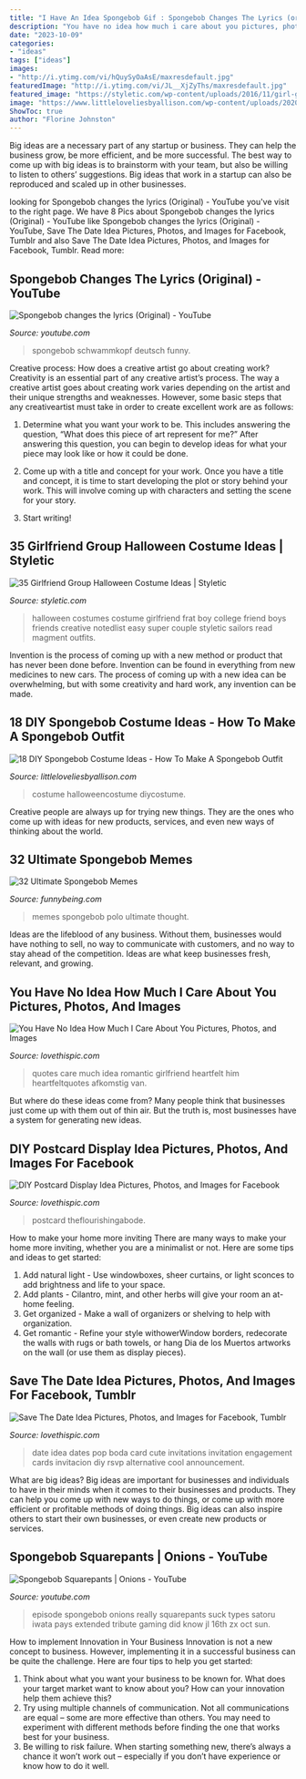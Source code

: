 ```yaml
---
title: "I Have An Idea Spongebob Gif : Spongebob Changes The Lyrics (original)"
description: "You have no idea how much i care about you pictures, photos, and images"
date: "2023-10-09"
categories:
- "ideas"
tags: ["ideas"]
images:
- "http://i.ytimg.com/vi/hQuySyOaAsE/maxresdefault.jpg"
featuredImage: "http://i.ytimg.com/vi/JL__XjZyThs/maxresdefault.jpg"
featured_image: "https://styletic.com/wp-content/uploads/2016/11/girl-group-costume-ideas/9-girl-group-costume-ideas.jpg"
image: "https://www.littleloveliesbyallison.com/wp-content/uploads/2020/11/2.-Sponge-Bob-Costume-Idea-For-Girl.jpg"
ShowToc: true
author: "Florine Johnston"
---
```



Big ideas are a necessary part of any startup or business. They can help the business grow, be more efficient, and be more successful. The best way to come up with big ideas is to brainstorm with your team, but also be willing to listen to others’ suggestions. Big ideas that work in a startup can also be reproduced and scaled up in other businesses.

	

		
looking for Spongebob changes the lyrics (Original) - YouTube you've visit to the right page. We have 8 Pics about Spongebob changes the lyrics (Original) - YouTube like Spongebob changes the lyrics (Original) - YouTube, Save The Date Idea Pictures, Photos, and Images for Facebook, Tumblr and also Save The Date Idea Pictures, Photos, and Images for Facebook, Tumblr. Read more:
		
    
## Spongebob Changes The Lyrics (Original) - YouTube

<img loading=lazy src="http://i.ytimg.com/vi/hQuySyOaAsE/maxresdefault.jpg" onerror="this.onerror=null;this.src='https://tse1.mm.bing.net/th?id=OIP.7brYBWsgvcNugfyhzVBs6wHaEK&amp;pid=15.1';" alt="Spongebob changes the lyrics (Original) - YouTube">

_Source: youtube.com_

>spongebob schwammkopf deutsch funny. 

	

Creative process: How does a creative artist go about creating work?
Creativity is an essential part of any creative artist’s process. The way a creative artist goes about creating work varies depending on the artist and their unique strengths and weaknesses. However, some basic steps that any creativeartist must take in order to create excellent work are as follows:
1. Determine what you want your work to be. This includes answering the question, “What does this piece of art represent for me?” After answering this question, you can begin to develop ideas for what your piece may look like or how it could be done.

2. Come up with a title and concept for your work. Once you have a title and concept, it is time to start developing the plot or story behind your work. This will involve coming up with characters and setting the scene for your story.

3. Start writing!

    
## 35 Girlfriend Group Halloween Costume Ideas | Styletic

<img loading=lazy src="https://styletic.com/wp-content/uploads/2016/11/girl-group-costume-ideas/9-girl-group-costume-ideas.jpg" onerror="this.onerror=null;this.src='https://tse1.mm.bing.net/th?id=OIP.-GHBOtvxp1NEFyNytl1oOwHaJ4&amp;pid=15.1';" alt="35 Girlfriend Group Halloween Costume Ideas | Styletic">

_Source: styletic.com_

>halloween costumes costume girlfriend frat boy college friend boys friends creative notedlist easy super couple styletic sailors read magment outfits. 

	

Invention is the process of coming up with a new method or product that has never been done before. Invention can be found in everything from new medicines to new cars. The process of coming up with a new idea can be overwhelming, but with some creativity and hard work, any invention can be made.

    
## 18 DIY Spongebob Costume Ideas - How To Make A Spongebob Outfit

<img loading=lazy src="https://www.littleloveliesbyallison.com/wp-content/uploads/2020/11/2.-Sponge-Bob-Costume-Idea-For-Girl.jpg" onerror="this.onerror=null;this.src='https://tse3.mm.bing.net/th?id=OIP.dhqUOh95ByCGeopjTO-qaQHaJ4&amp;pid=15.1';" alt="18 DIY Spongebob Costume Ideas - How To Make A Spongebob Outfit">

_Source: littleloveliesbyallison.com_

>costume halloweencostume diycostume. 

	

Creative people are always up for trying new things. They are the ones who come up with ideas for new products, services, and even new ways of thinking about the world.

    
## 32 Ultimate Spongebob Memes

<img loading=lazy src="http://www.funnybeing.com/wp-content/uploads/2016/08/You-Thought-This-Was-Polo.jpg" onerror="this.onerror=null;this.src='https://tse4.mm.bing.net/th?id=OIP.BXbh5LnptzBhcWuEbHVErAHaFA&amp;pid=15.1';" alt="32 Ultimate Spongebob Memes">

_Source: funnybeing.com_

>memes spongebob polo ultimate thought. 

	

Ideas are the lifeblood of any business. Without them, businesses would have nothing to sell, no way to communicate with customers, and no way to stay ahead of the competition. Ideas are what keep businesses fresh, relevant, and growing.

    
## You Have No Idea How Much I Care About You Pictures, Photos, And Images

<img loading=lazy src="http://www.lovethispic.com/uploaded_images/318832-You-Have-No-Idea-How-Much-I-Care-About-You.jpg" onerror="this.onerror=null;this.src='https://tse1.mm.bing.net/th?id=OIP.e5rn7B1jDPW9g_s9rkZQcAAAAA&amp;pid=15.1';" alt="You Have No Idea How Much I Care About You Pictures, Photos, and Images">

_Source: lovethispic.com_

>quotes care much idea romantic girlfriend heartfelt him heartfeltquotes afkomstig van. 

	

But where do these ideas come from? Many people think that businesses just come up with them out of thin air. But the truth is, most businesses have a system for generating new ideas.

    
## DIY Postcard Display Idea Pictures, Photos, And Images For Facebook

<img loading=lazy src="https://www.lovethispic.com/uploaded_images/101173-Diy-Postcard-Display-Idea.jpg" onerror="this.onerror=null;this.src='https://tse3.mm.bing.net/th?id=OIP.vbCy4tH0t9d7tb1BuWcCagHaK7&amp;pid=15.1';" alt="DIY Postcard Display Idea Pictures, Photos, and Images for Facebook">

_Source: lovethispic.com_

>postcard theflourishingabode. 

	

How to make your home more inviting
There are many ways to make your home more inviting, whether you are a minimalist or not. Here are some tips and ideas to get started:
1. Add natural light - Use windowboxes, sheer curtains, or light sconces to add brightness and life to your space.
2. Add plants - Cilantro, mint, and other herbs will give your room an at-home feeling.
3. Get organized - Make a wall of organizers or shelving to help with organization.
4. Get romantic - Refine your style withowerWindow borders, redecorate the walls with rugs or bath towels, or hang Dia de los Muertos artworks on the wall (or use them as display pieces).

    
## Save The Date Idea Pictures, Photos, And Images For Facebook, Tumblr

<img loading=lazy src="http://www.lovethispic.com/uploaded_images/67650-Save-The-Date-Idea.jpg" onerror="this.onerror=null;this.src='https://tse2.mm.bing.net/th?id=OIP.NRlHZ2rSBjbLGK-xVLq9GgHaLH&amp;pid=15.1';" alt="Save The Date Idea Pictures, Photos, and Images for Facebook, Tumblr">

_Source: lovethispic.com_

>date idea dates pop boda card cute invitations invitation engagement cards invitacion diy rsvp alternative cool announcement. 

	

What are big ideas?
Big ideas are important for businesses and individuals to have in their minds when it comes to their businesses and products. They can help you come up with new ways to do things, or come up with more efficient or profitable methods of doing things. Big ideas can also inspire others to start their own businesses, or even create new products or services.

    
## Spongebob Squarepants | Onions - YouTube

<img loading=lazy src="http://i.ytimg.com/vi/JL__XjZyThs/maxresdefault.jpg" onerror="this.onerror=null;this.src='https://tse1.mm.bing.net/th?id=OIP.JePNvL1IYui5C76ev0cf_wHaEK&amp;pid=15.1';" alt="Spongebob Squarepants | Onions - YouTube">

_Source: youtube.com_

>episode spongebob onions really squarepants suck types satoru iwata pays extended tribute gaming did know jl 16th zx oct sun. 

	

How to implement Innovation in Your Business
Innovation is not a new concept to business. However, implementing it in a successful business can be quite the challenge. Here are four tips to help you get started: 
1. Think about what you want your business to be known for. What does your target market want to know about you? How can your innovation help them achieve this? 
2. Try using multiple channels of communication. Not all communications are equal – some are more effective than others. You may need to experiment with different methods before finding the one that works best for your business. 
3. Be willing to risk failure. When starting something new, there’s always a chance it won’t work out – especially if you don’t have experience or know how to do it well.

